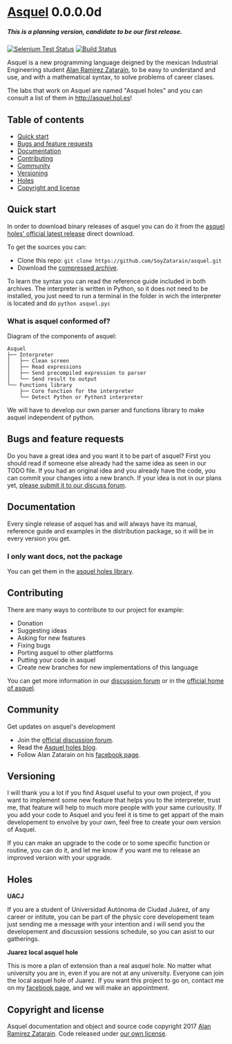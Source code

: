 # [Asquel](http://asquel.hol.es/) 0.0.0.0d
##### This is a planning version, candidate to be our first release.

[![Selenium Test Status](https://saucelabs.com/browser-matrix/bootstrap.svg)](http://www.asquel.hol.es/tests) [![Build Status](https://img.shields.io/travis/twbs/bootstrap/v4-dev.svg)](http://www.asquel.hol.es/build-status)

Asquel is a new programming language deigned by the mexican Industrial Engineering student [Alan Ramirez Zatarain](http://zatarain.co.nf), to be easy to understand and use, and with a mathematical syntax, to solve problems of career clases.

The labs that work on Asquel are named "Asquel holes" and you can consult a list of them in <http://asquel.hol.es>!

## Table of contents

- [Quick start](#quick-start)
- [Bugs and feature requests](#bugs-and-feature-requests)
- [Documentation](#documentation)
- [Contributing](#contributing)
- [Community](#community)
- [Versioning](#versioning)
- [Holes](#holes)
- [Copyright and license](#copyright-and-license)

## Quick start

In order to download binary releases of asquel you can do it from the [asquel holes' official latest release](http://asquel.hol.es/latest.zip) direct download.

To get the sources you can:

- Clone this repo: `git clone https://github.com/SoyZatarain/asquel.git`
- Download the [compressed archive](http://asquel.hol.es/latest-src.tar.gz).

To learn the syntax you can read the reference guide included in both archives. The interpreter is written in Python, so it does not need to be installed, you just need to run a terminal in the folder in wich the interpreter is located and do `python asquel.pyc`

### What is asquel conformed of?

Diagram of the components of asquel:

```
Asquel
├── Interpreter
│   ├── Clean screen
│   ├── Read expressions
│   ├── Send precompiled expression to parser
│   └── Send result to output
└── Functions library
    ├── Core function for the interpreter
    └── Detect Python or Python3 interpreter
```

We will have to develop our own parser and functions library to make asquel independent of python.


## Bugs and feature requests

Do you have a great idea and you want it to be part of asquel? First you should read if someone else already had the same idea as seen in our TODO file. If you had an original idea and you already have the code, you can commit your changes into a new branch. If your idea is not in our plans yet, [please submit it to our discuss forum](https://asquelito.tumblr.com/).


## Documentation

Every single release of asquel has and will always have its manual, reference guide and examples in the distribution package, so it will be in every version you get.

### I only want docs, not the package

You can get them in the [asquel holes library](http://www.asquel.hol.es/docs/).



## Contributing

There are many ways to contribute to our project for example:

- Donation
- Suggesting ideas
- Asking for new features
- Fixing bugs
- Porting asquel to other plattforms
- Putting your code in asquel
- Create new branches for new implementations of this language

You can get more information in our [discussion forum](https://asquelito.tumblr.com/) or in the [official home of asquel](http://www.asquel.hol.es/).



## Community

Get updates on asquel's development

- Join the [official discussion forum](https://asquelito.tumblr.com/).
- Read the [Asquel holes blog](http://www.asquel.hol.es/blog).
- Follow Alan Zatarain on his [facebook page](https://www.facebook.com/SoyZatarain/).



## Versioning

I will thank you a lot if you find Asquel useful to your own project, if you want to implement some new feature that helps you to the interpreter, trust me, that feature will help to much more people with your same curiousity. If you add your code to Asquel and you feel it is time to get appart of the main developement to envolve by your own, feel free to create your own version of Asquel.

If you can make an upgrade to the code or to some specific function or routine, you can do it, and let me know if you want me to release an improved version with your upgrade.


## Holes

**UACJ**

If you are a student of Universidad Autónoma de Ciudad Juárez, of any career or intitute, you can be part of the physic core developement team just sending me a message with your intention and i will send you the developement and discussion sessions schedule, so you can asist to our gatherings.

**Juarez local asquel hole**

This is more a plan of extension than a real asquel hole. No matter what university you are in, even if you are not at any university. Everyone can join the local asquel hole of Juarez. If you want this project to go on, contact me on my [facebook page](https://www.facebook.com/SoyZatarain/), and we will make an appointment.


## Copyright and license

Asquel documentation and object and source code copyright 2017 [Alan Ramirez Zatarain](http://zatarain.co.nf). Code released under [our own license](http://asquel.hol.es/LICENSE).

